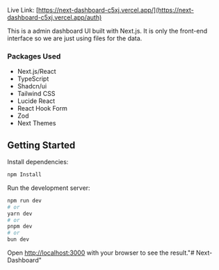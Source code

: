 Live Link:  [https://next-dashboard-c5xj.vercel.app/](https://next-dashboard-c5xj.vercel.app/auth)

This is a admin dashboard UI built with Next.js. It is only the front-end interface so we are just using files for the data.

### Packages Used

- Next.js/React
- TypeScript
- Shadcn/ui
- Tailwind CSS
- Lucide React
- React Hook Form
- Zod
- Next Themes

## Getting Started

Install dependencies:

```bash
npm Install
```

Run the development server:

```bash
npm run dev
# or
yarn dev
# or
pnpm dev
# or
bun dev
```

Open [http://localhost:3000](http://localhost:3000) with your browser to see the result."# Next-Dashboard" 
